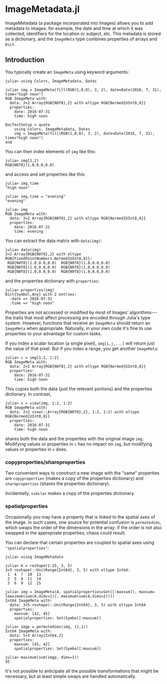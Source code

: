 # ImageMetadata.jl

ImageMetadata (a package incorporated into Images) allows you to add
metadata to images: for example, the date and time at which it was
collected, identifiers for the location or subject, etc. This metadata
is stored as a dictionary, and the `ImageMeta` type combines
properties of arrays and `Dict`.

## Introduction

You typically create an `ImageMeta` using keyword arguments:

```jldoctest
julia> using Colors, ImageMetadata, Dates

julia> img = ImageMeta(fill(RGB(1,0,0), 3, 2), date=Date(2016, 7, 31), time="high noon")
RGB ImageMeta with:
  data: 3×2 Array{RGB{N0f8},2} with eltype RGB{Normed{UInt8,8}}
  properties:
    date: 2016-07-31
    time: high noon
```

```@meta
DocTestSetup = quote
    using Colors, ImageMetadata, Dates
    img = ImageMeta(fill(RGB(1,0,0), 3, 2), date=Date(2016, 7, 31), time="high noon")
end
```

You can then index elements of `img` like this:

```jldoctest
julia> img[1,2]
RGB{N0f8}(1.0,0.0,0.0)
```

and access and set properties like this:

```jldoctest
julia> img.time
"high noon"

julia> img.time = "evening"
"evening"

julia> img
RGB ImageMeta with:
  data: 3×2 Array{RGB{N0f8},2} with eltype RGB{Normed{UInt8,8}}
  properties:
    date: 2016-07-31
    time: evening
```

You can extract the data matrix with `data(img)`:

```jldoctest
julia> data(img)
3×2 Array{RGB{N0f8},2} with eltype RGB{FixedPointNumbers.Normed{UInt8,8}}:
 RGB{N0f8}(1.0,0.0,0.0)  RGB{N0f8}(1.0,0.0,0.0)
 RGB{N0f8}(1.0,0.0,0.0)  RGB{N0f8}(1.0,0.0,0.0)
 RGB{N0f8}(1.0,0.0,0.0)  RGB{N0f8}(1.0,0.0,0.0)
```

and the properties dictionary with `properties`:

```jldoctest
julia> properties(img)
Dict{Symbol,Any} with 2 entries:
  :date => 2016-07-31
  :time => "high noon"
```

Properties are not accessed or modified by most of Images'
algorithms---the traits that most affect processing are encoded
through Julia's type system.  However, functions that receive an
`ImageMeta` should return an `ImageMeta` when appropriate. Naturally,
in your own code it's fine to use properties to your advantage for
custom tasks.

If you index a scalar location (a single pixel), `img[i,j,...]` will return just the value
of that pixel. But if you index a range, you get another `ImageMeta`:

```jldoctest
julia> c = img[1:2, 1:2]
RGB ImageMeta with:
  data: 2×2 Array{RGB{N0f8},2} with eltype RGB{Normed{UInt8,8}}
  properties:
    date: 2016-07-31
    time: high noon
```

This copies both the data (just the relevant portions) and the properties dictionary. In contrast,

```jldoctest
julia> v = view(img, 1:2, 1:2)
RGB ImageMeta with:
  data: 2×2 view(::Array{RGB{N0f8},2}, 1:2, 1:2) with eltype RGB{Normed{UInt8,8}}
  properties:
    date: 2016-07-31
    time: high noon
```

shares both the data and the properties with the original image
`img`. Modifying values or properties in `c` has no impact on `img`,
but modifying values or properties in `v` does.


### copyproperties/shareproperties

Two convenient ways to construct a new image with the "same"
properties are `copyproperties` (makes a copy of the properties
dictionary) and `shareproperties` (shares the properties dictionary).

Incidentally, `similar` makes a copy of the properties dictionary.

### spatialproperties

Occasionally you may have a property that is linked to the spatial
axes of the image. In such cases, one source for potential confusion
is `permutedims`, which swaps the order of the dimensions in the
array: if the order is not also swapped in the appropriate properties,
chaos could result.

You can declare that certain properties are coupled to spatial axes
using `"spatialproperties"`:

```jldoctest
julia> using ImageMetadata

julia> A = reshape(1:15, 3, 5)
3×5 reshape(::UnitRange{Int64}, 3, 5) with eltype Int64:
 1  4  7  10  13
 2  5  8  11  14
 3  6  9  12  15

julia> img = ImageMeta(A, spatialproperties=Set([:maxsum]), maxsum=[maximum(sum(A,dims=1)), maximum(sum(A,dims=2))])
Int64 ImageMeta with:
  data: 3×5 reshape(::UnitRange{Int64}, 3, 5) with eltype Int64
  properties:
    maxsum: [42, 45]
    spatialproperties: Set(Symbol[:maxsum])

julia> imgp = permutedims(img, (2,1))
Int64 ImageMeta with:
  data: 5×3 Array{Int64,2}
  properties:
    maxsum: [45, 42]
    spatialproperties: Set(Symbol[:maxsum])

julia> maximum(sum(imgp, dims=1))
45
```

It's not possible to anticipate all the possible transformations that
might be necessary, but at least simple swaps are handled automatically.
